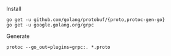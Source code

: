 Install
```
go get -u github.com/golang/protobuf/{proto,protoc-gen-go}
go get -u google.golang.org/grpc
```
Generate
``` 
protoc --go_out=plugins=grpc:. *.proto
```